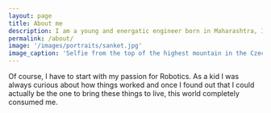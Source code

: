 ```yaml
---
layout: page
title: About me
description: I am a young and energatic engineer born in Maharashtra, India. I complete my initial study in India and moved to New York, USA to study Masters in Robotics at New York University. Currently, I am on my path to become a better Robotics Researcher. Here I'd like to tell you more about my passions and motivations.
permalink: /about/
image: '/images/portraits/sanket.jpg'
image_caption: 'Selfie from the top of the highest mountain in the Czech Republic (Sněžka) that I managed to climb shirtless'
---
```


Of course, I have to start with my passion for Robotics. As a kid I was always curious about how things worked and once I found out that I could actually be the one to bring these things to live, this world completely consumed me. 

<!-- > The IT industry is full of ethusiastic people - tuning into the wave and sharing the passion is something I never get tired of 💜

I know that being a developer is a never-ending learning process, and that's one of the main reasons I'm glad I chose this path. It's just great to always be able to look back and really see the progress behind me and always have the feeling of growth.

Anyway, there's a lot of talk about my programming hobby (all the remainings of the website actually 😅), so let's get to more personal stuff.

<div class="gallery-box">
  <div class="gallery">
    <img src="/images/about/aiko-1.jpg" loading="lazy" alt="Aiko">
    <img src="/images/about/aiko-2.jpg" loading="lazy" alt="Aiko">
  </div>
  <em>My little dog girl named Aiko</em>
</div>

I have a dog 🐕 and I love spending time outdoors. It's alwasy great to go for a long walk and calm all the thoughts in my head 😌.

![Karting]({{site.baseurl}}/images/about/karting-1.jpg#wide)

I love all kinds of motorsport 🏎, but I enjoy Formula 1 (as a fan) and karting (as a racer) the most. I actively participate in the [Sodi World Series](https://www.sodiwseries.com/) rental kart championship.

![Spartan Race photo](/images/about/spartanrace-1.jpg)

Last but not least, I try to be aware of my body and both physical and mental care. In addition to active workouts and running, I also dedicate myself to hacking my body and mind to be better every day. I also love extreme outdoor races, such as the [Spartan race](https://www.spartan.com), where I can really push my performance to the absolute limit. -->
